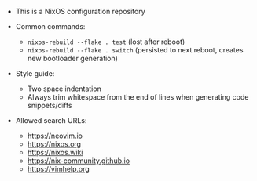 - This is a NixOS configuration repository

- Common commands:
  - `nixos-rebuild --flake . test` (lost after reboot)
  - `nixos-rebuild --flake . switch` (persisted to next reboot, creates new bootloader generation)

- Style guide:
  - Two space indentation
  - Always trim whitespace from the end of lines when generating code snippets/diffs

- Allowed search URLs:
  - https://neovim.io
  - https://nixos.org
  - https://nixos.wiki
  - https://nix-community.github.io
  - https://vimhelp.org
